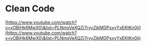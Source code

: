 # Clean Code

[https://www.youtube.com/watch?v=vOBiHk6MwX0\&list=PLNmsVeXQZj7ryyZikMDPxxyYxEKtKn0ji](https://www.youtube.com/watch?v=vOBiHk6MwX0\&list=PLNmsVeXQZj7ryyZikMDPxxyYxEKtKn0ji)
